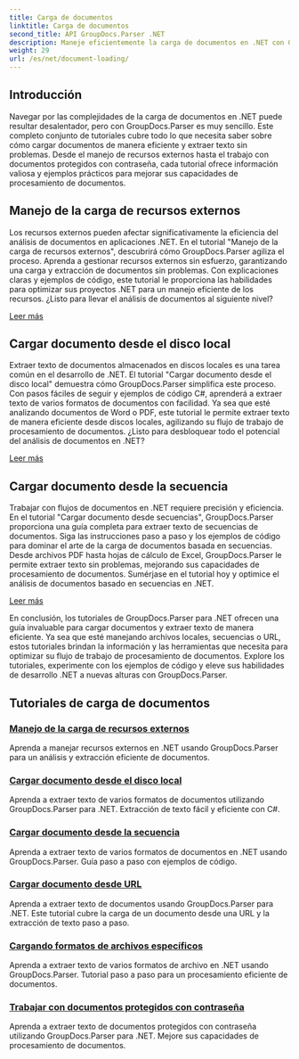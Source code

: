 ```yaml
---
title: Carga de documentos
linktitle: Carga de documentos
second_title: API GroupDocs.Parser .NET
description: Maneje eficientemente la carga de documentos en .NET con GroupDocs.Parser. Aprenda a extraer texto de discos locales, transmisiones, URL y más.
weight: 29
url: /es/net/document-loading/
---
```

## Introducción

Navegar por las complejidades de la carga de documentos en .NET puede resultar desalentador, pero con GroupDocs.Parser es muy sencillo. Este completo conjunto de tutoriales cubre todo lo que necesita saber sobre cómo cargar documentos de manera eficiente y extraer texto sin problemas. Desde el manejo de recursos externos hasta el trabajo con documentos protegidos con contraseña, cada tutorial ofrece información valiosa y ejemplos prácticos para mejorar sus capacidades de procesamiento de documentos.

## Manejo de la carga de recursos externos

Los recursos externos pueden afectar significativamente la eficiencia del análisis de documentos en aplicaciones .NET. En el tutorial "Manejo de la carga de recursos externos", descubrirá cómo GroupDocs.Parser agiliza el proceso. Aprenda a gestionar recursos externos sin esfuerzo, garantizando una carga y extracción de documentos sin problemas. Con explicaciones claras y ejemplos de código, este tutorial le proporciona las habilidades para optimizar sus proyectos .NET para un manejo eficiente de los recursos. ¿Listo para llevar el análisis de documentos al siguiente nivel?

[Leer más](./handling-loading-of-external-resources/)

## Cargar documento desde el disco local

Extraer texto de documentos almacenados en discos locales es una tarea común en el desarrollo de .NET. El tutorial "Cargar documento desde el disco local" demuestra cómo GroupDocs.Parser simplifica este proceso. Con pasos fáciles de seguir y ejemplos de código C#, aprenderá a extraer texto de varios formatos de documentos con facilidad. Ya sea que esté analizando documentos de Word o PDF, este tutorial le permite extraer texto de manera eficiente desde discos locales, agilizando su flujo de trabajo de procesamiento de documentos. ¿Listo para desbloquear todo el potencial del análisis de documentos en .NET?

[Leer más](./load-document-from-local-disk/)

## Cargar documento desde la secuencia

Trabajar con flujos de documentos en .NET requiere precisión y eficiencia. En el tutorial "Cargar documento desde secuencias", GroupDocs.Parser proporciona una guía completa para extraer texto de secuencias de documentos. Siga las instrucciones paso a paso y los ejemplos de código para dominar el arte de la carga de documentos basada en secuencias. Desde archivos PDF hasta hojas de cálculo de Excel, GroupDocs.Parser le permite extraer texto sin problemas, mejorando sus capacidades de procesamiento de documentos. Sumérjase en el tutorial hoy y optimice el análisis de documentos basado en secuencias en .NET.

[Leer más](./load-document-from-stream/)

En conclusión, los tutoriales de GroupDocs.Parser para .NET ofrecen una guía invaluable para cargar documentos y extraer texto de manera eficiente. Ya sea que esté manejando archivos locales, secuencias o URL, estos tutoriales brindan la información y las herramientas que necesita para optimizar su flujo de trabajo de procesamiento de documentos. Explore los tutoriales, experimente con los ejemplos de código y eleve sus habilidades de desarrollo .NET a nuevas alturas con GroupDocs.Parser.

## Tutoriales de carga de documentos
### [Manejo de la carga de recursos externos](./handling-loading-of-external-resources/)
Aprenda a manejar recursos externos en .NET usando GroupDocs.Parser para un análisis y extracción eficiente de documentos.
### [Cargar documento desde el disco local](./load-document-from-local-disk/)
Aprenda a extraer texto de varios formatos de documentos utilizando GroupDocs.Parser para .NET. Extracción de texto fácil y eficiente con C#.
### [Cargar documento desde la secuencia](./load-document-from-stream/)
Aprenda a extraer texto de varios formatos de documentos en .NET usando GroupDocs.Parser. Guía paso a paso con ejemplos de código.
### [Cargar documento desde URL](./load-document-from-url/)
Aprenda a extraer texto de documentos usando GroupDocs.Parser para .NET. Este tutorial cubre la carga de un documento desde una URL y la extracción de texto paso a paso.
### [Cargando formatos de archivos específicos](./loading-specific-file-formats/)
Aprenda a extraer texto de varios formatos de archivo en .NET usando GroupDocs.Parser. Tutorial paso a paso para un procesamiento eficiente de documentos.
### [Trabajar con documentos protegidos con contraseña](./working-with-password-protected-documents/)
Aprenda a extraer texto de documentos protegidos con contraseña utilizando GroupDocs.Parser para .NET. Mejore sus capacidades de procesamiento de documentos.